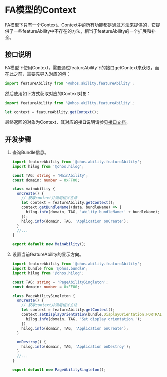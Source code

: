 # FA模型的Context


FA模型下只有一个Context。Context中的所有功能都是通过方法来提供的，它提供了一些featureAbility中不存在的方法，相当于featureAbility的一个扩展和补全。


## 接口说明

FA模型下使用Context，需要通过featureAbility下的接口getContext来获取，而在此之前，需要先导入对应的包：


```ts
import featureAbility from '@ohos.ability.featureAbility';
```

然后使用如下方式获取对应的Context对象：


```ts
import featureAbility from '@ohos.ability.featureAbility';

let context = featureAbility.getContext();
```

最终返回的对象为Context，其对应的接口说明请参见[接口文档](../reference/apis-ability-kit/js-apis-inner-app-context.md)。


## 开发步骤

1. 查询Bundle信息。
   
    ```ts
    import featureAbility from '@ohos.ability.featureAbility';
    import hilog from '@ohos.hilog';

    const TAG: string = 'MainAbility';
    const domain: number = 0xFF00;

    class MainAbility {
      onCreate() {
        // 获取context并调用相关方法
        let context = featureAbility.getContext();
        context.getBundleName((data, bundleName) => {
          hilog.info(domain, TAG, 'ability bundleName:' + bundleName);
        });
        hilog.info(domain, TAG, 'Application onCreate');
      }
      //...
    }

    export default new MainAbility();
    ```
   
2. 设置当前featureAbility的显示方向。
   
    ```ts
    import featureAbility from '@ohos.ability.featureAbility';
    import bundle from '@ohos.bundle';
    import hilog from '@ohos.hilog';

    const TAG: string = 'PageAbilitySingleton';
    const domain: number = 0xFF00;

    class PageAbilitySingleton {
      onCreate() {
        // 获取context并调用相关方法
        let context = featureAbility.getContext();
        context.setDisplayOrientation(bundle.DisplayOrientation.PORTRAIT).then(() => {
          hilog.info(domain, TAG, 'Set display orientation.');
        })
        hilog.info(domain, TAG, 'Application onCreate');
      }

      onDestroy() {
        hilog.info(domain, TAG, 'Application onDestroy');
      }
      //...
    }

    export default new PageAbilitySingleton();
    ```
